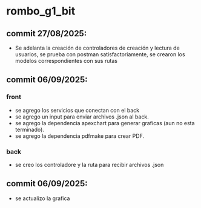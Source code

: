 # rombo_g1_bit
## commit 27/08/2025: 
- Se adelanta la creación de controladores de creación y lectura de usuarios, se prueba con postman satisfactoriamente, se crearon los modelos correspondientes con sus rutas 

## commit 06/09/2025: 
### front
- se agrego los servicios que conectan con el back
- se agrego un input para enviar archivos .json al back.
- se agrego la dependencia apexchart para generar graficas (aun no esta terminado).
- se agrego la dependencia pdfmake para crear PDF.

### back
- se creo los controladore y la ruta para recibir archivos .json 

## commit 06/09/2025:
- se actualizo la grafica